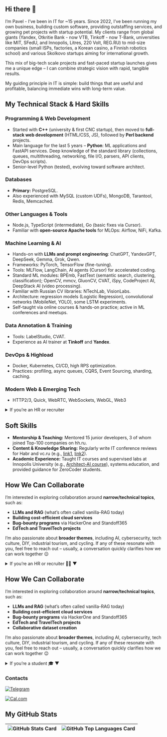 ## Hi there 👋

I’m Pavel - I’ve been in IT for ~15 years. Since 2022, I’ve been running my own business, building custom software, providing outstaffing services, and growing pet projects with startup potential. My clients range from global giants (Yandex, Otkritie Bank - now VTB, Tinkoff - now T-Bank, universities like MIT, SFedU, and Innopolis, Litres, 220 Volt, REG.RU) to mid-size companies (small ISPs, factories, a Korean casino, a Finnish robotics school) and various Skolkovo startups aiming for international growth.

This mix of big-tech scale projects and fast-paced startup launches gives me a unique edge – I can combine strategic vision with rapid, tangible results.

My guiding principle in IT is simple: build things that are useful and profitable, balancing immediate wins with long-term value.

## My Technical Stack & Hard Skills

### Programming & Web Development
- Started with **C++** (university & first CNC startup), then moved to **full-stack web development** (HTML/CSS, JS), followed by **Perl backend** projects.  
- Main language for the last 5 years – **Python**: ML applications and FastAPI services. Deep knowledge of the standard library (collections, queues, multithreading, networking, file I/O, parsers, API clients, DevOps scripts).  
- Senior-level Python (tested), evolving toward software architect.

### Databases
- **Primary:** PostgreSQL.  
- Also experienced with MySQL (custom UDFs), MongoDB, Tarantool, Redis, Memcached.

### Other Languages & Tools
- Node.js, TypeScript (intermediate), Go (basic fixes via Cursor).  
- Familiar with **open-source Apache tools** for MLOps: Airflow, NiFi, Kafka.

### Machine Learning & AI
- Hands-on with **LLMs and prompt engineering**: ChatGPT, YandexGPT, DeepSeek, Gemma, Grok, Qwen.  
- Frameworks: PyTorch, TensorFlow (fine-tuning).  
- Tools: MLFlow, LangChain, AI agents (Cursor) for accelerated coding.  
- Standard ML modules: BPEmb, FastText (semantic search, clustering, classification); OpenCV, mmcv, GluonCV, CVAT, iSpy, CodeProject AI, DeepStack AI (video processing).  
- Familiar with Russian CV libraries: NTechLab, VisionLabs.  
- Architecture: regression models (Logistic Regression), convolutional networks (MobileNet, YOLO), some LSTM experiments.  
- Self-taught via online courses & hands-on practice; active in ML conferences and meetups.

### Data Annotation & Training
- Tools: LabelStudio, CVAT.  
- Experience as AI trainer at **Tinkoff** and **Yandex**.

### DevOps & Highload
- Docker, Kubernetes, CI/CD, high RPS optimization.  
- Practices: profiling, async queues, CQRS, Event Sourcing, sharding, caching.

### Modern Web & Emerging Tech
- HTTP2/3, Quick, WebRTC, WebSockets, WebGL, Web3

<details>
<summary>If you’re an HR or recruiter</summary>

## Open to Opportunities

I’m open to **full-time roles** or **long-term projects** (6+ months) with clear growth potential and stability.  

If you’re an HR or recruiter, I’d be glad to discuss how my experience can add value to your company and explore potential collaboration.  

**Location & Relocation:** Based in Russia (tax resident), but open to relocation opportunities.

</details>
 
## Soft Skills

- **Mentorship & Teaching:** Mentored 15 junior developers, 3 of whom joined Top-100 companies on hh.ru.  
- **Content & Knowledge Sharing:** Regularly write IT conference reviews for Habr and vc.ru (e.g., [link1](https://clck.ru/3DGkUz), [link2](https://clck.ru/3DGkWN)).  
- **Academic Experience:** Taught IT courses and supervised labs at Innopolis University (e.g., [Architect-AI course](https://stc.innopolis.university/architect-ai)), systems.education, and provided guidance for ZeroCoder students.  


## How We Can Collaborate

I’m interested in exploring collaboration around **narrow/technical topics**, such as:  
- **LLMs and RAG** (what’s often called vanilla-RAG today)  
- **Building cost-efficient cloud services**  
- **Bug-bounty programs** via HackerOne and Standoff365  
- **EdTech and TravelTech projects**  

I’m also passionate about **broader themes**, including AI, cybersecurity, tech culture, DIY, industrial tourism, and cycling. If any of these resonate with you, feel free to reach out – usually, a conversation quickly clarifies how we can work together 😉


<details>
<summary>If you’re an HR or recruiter 👩‍💼 ▼</summary>

## Open to Opportunities

I’m open to **full-time roles** or **long-term projects** (6+ months) with clear growth potential and stability.  

If you’re an HR or recruiter, I’d be glad to discuss how my experience can add value to your company and explore potential collaboration.  

**Location & Relocation:** Based in Russia (tax resident), but open to relocation opportunities.

</details>


## How We Can Collaborate

I’m interested in exploring collaboration around **narrow/technical topics**, such as:  
- **LLMs and RAG** (what’s often called vanilla-RAG today)  
- **Building cost-efficient cloud services**  
- **Bug-bounty programs** via HackerOne and Standoff365 
- **EdTech and TravelTech projects**  
- **Collaborative dataset creation**

I’m also passionate about **broader themes**, including AI, cybersecurity, tech culture, DIY, industrial tourism, and cycling. If any of these resonate with you, feel free to reach out – usually, a conversation quickly clarifies how we can work together 😉

<details>
<summary>If you’re a student 🎓 ▼</summary>

## Open Source Opportunities for Students

If you’re my student and want to make a real impact in the open source community, here’s a curated list of well-known projects that currently need help with Python code – projects I personally use. This is a great way to get hands-on development experience, receive feedback from experienced maintainers, and contribute something meaningful that you can proudly add to your portfolio.  

### Projects & Open Issues
- **[LangChain](https://github.com/langchain-ai/langchain/issues?q=is%3Aissue%20state%3Aopen%20label%3A%22help%20wanted%22)** – 4 issues  
- **[HuggingFace Transformers](https://github.com/huggingface/transformers/issues?q=is%3Aissue%20state%3Aopen%20label%3Acontributions-welcome)** – 6 issues  
- **[yt-dlp](https://github.com/yt-dlp/yt-dlp/issues?q=is%3Aissue%20state%3Aopen%20label%3Ahelp-wanted)** – 10 issues  
- **[Gradio](https://github.com/gradio-app/gradio/issues?q=is%3Aissue%20state%3Aopen%20label%3A%22good%20first%20issue%22)** – 10 issues  
- **[Scrapy](https://github.com/scrapy/scrapy/issues?q=is%3Aissue%20state%3Aopen%20label%3A%22good%20first%20issue%22)** – 11 issues  
- **[Poetry](https://github.com/python-poetry/poetry/issues?q=is%3Aissue%20state%3Aopen%20label%3A%22good%20first%20issue%22)** – 12 issues  
- **[Silero VAD](https://github.com/snakers4/silero-vad/issues)** – 14 issues  
- **[Home Assistant](https://github.com/home-assistant/core/issues?q=is%3Aissue%20state%3Aopen%20label%3Ahelp-wanted)** – 34 issues  
- **[Harbor](https://github.com/goharbor/harbor/issues?q=is%3Aissue%20state%3Aopen%20label%3A%22help%20wanted%22)** – 40 issues  
- **[MLFlow](https://github.com/mlflow/mlflow/issues?q=is%3Aissue%20state%3Aopen%20label%3A%22help%20wanted%22)** – 78 issues  

</details>

### Contacts

[![Telegram](https://img.shields.io/badge/Telegram-Contact%20me-blue?logo=telegram&logoColor=white)](https://t.me/serikoff)

[![Cal.com](https://img.shields.io/badge/Cal.com-Schedule%20meeting-blue?logo=calendar&logoColor=white)](https://cal.com/pavelsr)



## My GitHub Stats

| ![GitHub Stats Card] | ![GitHub Top Languages Card] |
| -------------------- | ---------------------------- |

[GitHub Stats Card]: https://github-readme-stats.vercel.app/api?username=pavelsr&count_private=true&theme=vue&show_icons=true&hide_border=true
[GitHub Top Languages Card]: https://github-readme-stats.vercel.app/api/top-langs/?username=pavelsr&layout=compact&theme=vue&hide_border=true

<!--
**pavelsr/pavelsr** is a ✨ _special_ ✨ repository because its `README.md` (this file) appears on your GitHub profile.

Here are some ideas to get you started:

- 🔭 I’m currently working on ...
- 🌱 I’m currently learning ...
- 👯 I’m looking to collaborate on ...
- 🤔 I’m looking for help with ...
- 💬 Ask me about ...
- 📫 How to reach me: ...
- 😄 Pronouns: ...
- ⚡ Fun fact: ...
-->
